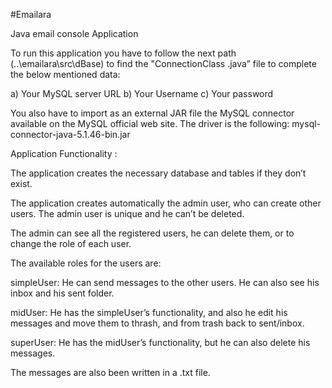 #Emailara

Java email console Application

To run this application you have to follow the next path (..\emailara\src\dBase)  to find the "ConnectionClass .java” file to complete the below mentioned data:

a) Your MySQL server URL
b) Your Username
c) Your password

You also have to import as an external JAR file the MySQL connector available on the MySQL official web site. The driver is the following: mysql-connector-java-5.1.46-bin.jar


Application Functionality :

The application creates the necessary database and tables if they don’t exist. 

The application creates automatically the admin user, who can create other users. The admin user is unique and he can’t be deleted.

The admin can see all the registered users, he can delete them, or to change the role of each user. 

The available roles for the users are:

simpleUser: He can send messages to the other users. He can also see his inbox and his sent folder.

midUser: He has the simpleUser’s functionality, and also he edit his messages and move them to thrash, and from trash back to sent/inbox.

superUser: He has the midUser’s functionality, but he can also delete his messages. 

The messages are also been written in a .txt file. 
